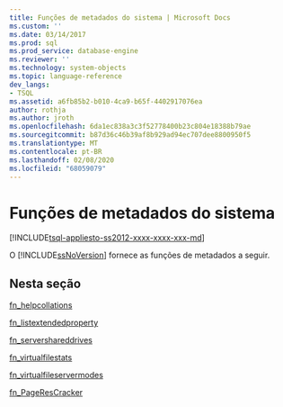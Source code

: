 ```yaml
---
title: Funções de metadados do sistema | Microsoft Docs
ms.custom: ''
ms.date: 03/14/2017
ms.prod: sql
ms.prod_service: database-engine
ms.reviewer: ''
ms.technology: system-objects
ms.topic: language-reference
dev_langs:
- TSQL
ms.assetid: a6fb85b2-b010-4ca9-b65f-4402917076ea
author: rothja
ms.author: jroth
ms.openlocfilehash: 6da1ec838a3c3f52778400b23c804e18388b79ae
ms.sourcegitcommit: b87d36c46b39af8b929ad94ec707dee8800950f5
ms.translationtype: MT
ms.contentlocale: pt-BR
ms.lasthandoff: 02/08/2020
ms.locfileid: "68059079"
---
```

# <a name="system-metadata-functions"></a>Funções de metadados do sistema
[!INCLUDE[tsql-appliesto-ss2012-xxxx-xxxx-xxx-md](../../includes/tsql-appliesto-ss2012-xxxx-xxxx-xxx-md.md)]

  O [!INCLUDE[ssNoVersion](../../includes/ssnoversion-md.md)] fornece as funções de metadados a seguir.  
  
## <a name="in-this-section"></a>Nesta seção  
 [fn_helpcollations](../../relational-databases/system-functions/sys-fn-helpcollations-transact-sql.md)  
  
 [fn_listextendedproperty](../../relational-databases/system-functions/sys-fn-listextendedproperty-transact-sql.md)  
  
 [fn_servershareddrives](../../relational-databases/system-functions/sys-fn-servershareddrives-transact-sql.md)  
  
 [fn_virtualfilestats](../../relational-databases/system-functions/sys-fn-virtualfilestats-transact-sql.md)  
  
 [fn_virtualfileservermodes](../../relational-databases/system-functions/sys-fn-virtualservernodes-transact-sql.md) 

 [fn_PageResCracker](../../relational-databases/system-functions/sys-fn-pagerescracker-transact-sql.md) 
 
  
  
